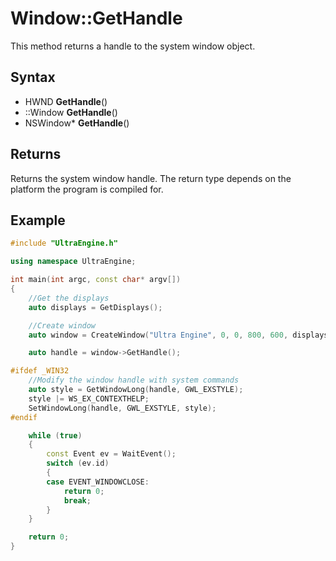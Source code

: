 # Window::GetHandle

This method returns a handle to the system window object.

## Syntax

- HWND **GetHandle**()
- ::Window **GetHandle**()
- NSWindow* **GetHandle**()

## Returns

Returns the system window handle. The return type depends on the platform the program is compiled for.

## Example

```c++
#include "UltraEngine.h"

using namespace UltraEngine;

int main(int argc, const char* argv[])
{
    //Get the displays
    auto displays = GetDisplays();

    //Create window
    auto window = CreateWindow("Ultra Engine", 0, 0, 800, 600, displays[0], WINDOW_TITLEBAR);

    auto handle = window->GetHandle();

#ifdef _WIN32
    //Modify the window handle with system commands
    auto style = GetWindowLong(handle, GWL_EXSTYLE);
    style |= WS_EX_CONTEXTHELP;
    SetWindowLong(handle, GWL_EXSTYLE, style);
#endif

    while (true)
    {
        const Event ev = WaitEvent();
        switch (ev.id)
        {
        case EVENT_WINDOWCLOSE:
            return 0;
            break;
        }
    }

    return 0;
}
```
